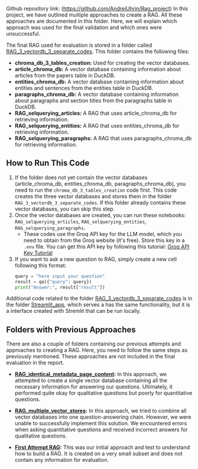 Github repository link: (https://github.com/AndrejUhrin/Rag_project)
In this project, we have outlined multiple approaches to create a RAG. All these approaches are documented in this folder. Here, we will explain which approach was used for the final validation and which ones were unsuccessful.

The final RAG used for evaluation is stored in a folder called [RAG_3_vectordb_3_separate_codes](RAG_3_vectordb_3_separate_codes). This folder contains the following files:

- **chroma_db_3_tables_creation:** Used for creating the vector databases.
- **article_chroma_db:** A vector database containing information about articles from the papers table in DuckDB.
- **entities_chroma_db:** A vector database containing information about entities and sentences from the entities table in DuckDB.
- **paragraphs_chroma_db:** A vector database containing information about paragraphs and section titles from the paragraphs table in DuckDB.
- **RAG_selquerying_articles:** A RAG that uses article_chroma_db for retrieving information.
- **RAG_selquerying_entities:** A RAG that uses entities_chroma_db for retrieving information.
- **RAG_selquerying_paragraphs:** A RAG that uses paragraphs_chroma_db for retrieving information.

## How to Run This Code

1. If the folder does not yet contain the vector databases (article_chroma_db, entities_chroma_db, paragraphs_chroma_db), you need to run the `chroma_db_3_tables_creation` code first. This code creates the three vector databases and stores them in the folder `RAG_3_vectordb_3_separate_codes`. If this folder already contains these vector databases, you can skip this step.
2. Once the vector databases are created, you can run these notebooks: `RAG_selquerying_articles`, `RAG_selquerying_entities`, `RAG_selquerying_paragraphs`.
   - These codes use the Groq API key for the LLM model, which you need to obtain from the Groq website (it's free). Store this key in a `.env` file. You can get this API key by following this tutorial: [Groq API Key Tutorial](https://www.youtube.com/watch?v=VmNhDUKMHd4&list=LL&index=1)
3. If you want to ask a new question to RAG, simply create a new cell following this format:
   ```python
   query = "here input your question"
   result = qa({"query": query})
   print("Answer:", result["result"])

Additional code related to the folder [RAG_3_vectordb_3_separate_codes](RAG_3_vectordb_3_separate_codes) is in the folder [Streamlit_app](Streamlit_app), which serves a has the same functionality, but it is a interface created with Stremlit that can be run locally.

## Folders with Previous Approaches

There are also a couple of folders containing our previous attempts and approaches to creating a RAG. Here, you need to follow the same steps as previously mentioned. These approaches are not included in the final evaluation in the report.

- **[RAG_identical_metadata_page_content](RAG_identical_metadata_page_content):** In this approach, we attempted to create a single vector database containing all the necessary information for answering our questions. Ultimately, it performed quite okay for qualitative questions but poorly for quantitative questions.
  
- **[RAG_multiple_vector_stores](RAG_multiple_vector_stores):** In this approach, we tried to combine all vector databases into one question-answering chain. However, we were unable to successfully implement this solution. We encountered errors when asking quantitative questions and received incorrect answers for qualitative questions.

- **[First Attempt RAG](first_attempt_rag):** This was our initial approach and test to understand how to build a RAG. It is created on a very small subset and does not contain any information for evaluation.



